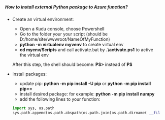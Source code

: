 ##### How to install external Python package to Azure function?

- Create an virtual environment:
  - Open a Kudu console, choose Powershell
  - Go to the folder your your script (should be D:/home/site/wwwroot/NameOfMyFunction)
  - **python -m virtualenv myvenv** to create virtual env
  - **cd myenv/Scripts** and call activate.bat by **.\activate.ps1** to active the virtual env  
  
  After this step, the shell should become: **PS>** instead of **PS**
- Install packages:
  - update pip: **python -m pip install -U pip** or **python -m pip install pip==<version>**
  - install desired package: for example: **python -m pip install numpy**
  - add the following lines to your function:
  
  ```Python
  import sys, os.path
  sys.path.append(os.path.abspath(os.path.join(os.path.dirname( __file__ ), 'myvenv/Lib/site-packages')))
  ```
